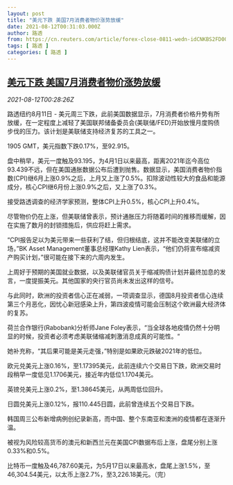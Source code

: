 ```yaml
---
layout: post
title: "美元下跌 美国7月消费者物价涨势放缓"
date: 2021-08-12T00:31:03.000Z
author: 路透
from: https://cn.reuters.com/article/forex-close-0811-wedn-idCNKBS2FD00U
tags: [ 路透 ]
categories: [ 路透 ]
---
```

<!--1628728263000-->
[美元下跌 美国7月消费者物价涨势放缓](https://cn.reuters.com/article/forex-close-0811-wedn-idCNKBS2FD00U)
------

<div>
<div><i>2021-08-12T00:28:26Z</i></div><p>路透纽约8月11日 - 美元周三下跌，此前美国数据显示，7月消费者价格升势有所放缓，在一定程度上减轻了美国联邦储备委员会(美联储/FED)开始放慢月度购债步伐的压力。该计划是美联储支持经济复苏的工具之一。</p><p>1905 GMT，美元指数下跌0.17%，至92.915。</p><p>盘中稍早，美元一度触及93.195，为4月1日以来最高，距离2021年迄今高位93.439不远，但在美国通胀数据公布后遭到抛售。数据显示，美国消费者物价指数(CPI)继6月上涨0.9%之后，上月又上涨了0.5%。扣除波动性较大的食品和能源成分，核心CPI继6月份上涨0.9%之后，又上涨了0.3%。</p><p>接受路透调查的经济学家预测，整体CPI上升0.5%，核心CPI上升0.4%。</p><p>尽管物价仍在上涨，但美联储曾表示，预计通胀压力将随着时间的推移而缓解，因在实施了数月的封锁措施后，供应将赶上需求。</p><p>“CPI报告足以为美元带来一些获利了结，但归根结底，这并不能改变美联储的立场，”BK Asset Management董事总经理Kathy Lien表示，“他们仍将宣布缩减资产购买计划，”很可能在接下来的六周内发生。</p><p>上周好于预期的美国就业数据，以及美联储官员关于缩减购债计划并最终加息的发言，一度提振美元。其他国家的央行官员尚未发出这样的信号。</p><p>与此同时，欧洲的投资者信心正在减弱，一项调查显示，德国8月投资者信心连续第三个月恶化，因忧心新冠感染上升，第四波疫情可能会压制这个欧洲最大经济体的复苏。</p><p>荷兰合作银行(Rabobank)分析师Jane Foley表示，“当全球各地疫情仍然十分明显的时候，投资者必须考虑美联储缩减刺激消息成真的可能性。“</p><p>她补充称，“其后果可能是美元走强，”特别是如果欧元跌破2021年的低位。</p><p>欧元兑美元上涨0.16%，至1.17395美元，此前连续六个交易日下跌，欧洲交易时段稍早一度低见1.1706美元，接近年内低位1.1704美元。</p><p>英镑兑美元上涨0.2%，至1.38645美元，从两周低位回升。</p><p>日圆兑美元上涨0.12%，报110.445日圆，此前曾连续五个交易日下跌。</p><p>韩国周三公布新增病例创纪录新高，而中国、整个东南亚和澳洲的疫情都在逐渐升温。</p><p>被视为风险较高货币的澳元和新西兰元在美国CPI数据布后上涨，盘尾分别上涨0.33%和0.5%。</p><p>比特币一度触及46,787.60美元，为5月17日以来最高水，盘尾上涨1.5%，至46,304.54美元，以太币上涨2.7%，至3,226.18美元。（完）</p>
</div>
